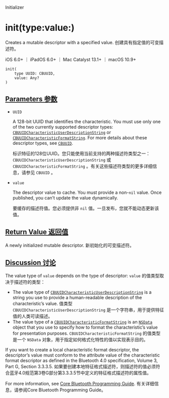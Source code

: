 Initializer

# init(type:value:) 

Creates a mutable descriptor with a specified value.
创建具有指定值的可变描述符。

iOS 6.0+ ｜ iPadOS 6.0+ ｜ Mac Catalyst 13.1+ ｜ macOS 10.9+ 

```
init(
    type UUID: CBUUID,
    value: Any?
)
```



## [Parameters  参数](https://developer.apple.com/documentation/corebluetooth/cbmutabledescriptor/init(type:value:)#parameters)

- `UUID`

  A 128-bit UUID that identifies the characteristic. You must use only one of the two currently supported descriptor types: [`CBUUIDCharacteristicUserDescriptionString`](https://developer.apple.com/documentation/corebluetooth/cbuuidcharacteristicuserdescriptionstring) or [`CBUUIDCharacteristicFormatString`](https://developer.apple.com/documentation/corebluetooth/cbuuidcharacteristicformatstring). For more details about these descriptor types, see [`CBUUID`](https://developer.apple.com/documentation/corebluetooth/cbuuid). 

  标识特征的128位UUID。您只能使用当前支持的两种描述符类型之一： `CBUUIDCharacteristicUserDescriptionString` 或 `CBUUIDCharacteristicFormatString` 。有关这些描述符类型的更多详细信息，请参见 `CBUUID` 。

- `value`

  The descriptor value to cache. You must provide a non-`nil` value. Once published, you can’t update the value dynamically. 

  要缓存的描述符值。您必须提供非 `nil` 值。一旦发布，您就不能动态更新该值。



## [Return Value 返回值](https://developer.apple.com/documentation/corebluetooth/cbmutabledescriptor/init(type:value:)#return-value)

A newly initialized mutable descriptor.
新初始化的可变描述符。



## [Discussion 讨论](https://developer.apple.com/documentation/corebluetooth/cbmutabledescriptor/init(type:value:)#Discussion)

The value type of `value` depends on the type of descriptor:
`value` 的值类型取决于描述符的类型：

- The value type of [`CBUUIDCharacteristicUserDescriptionString`](https://developer.apple.com/documentation/corebluetooth/cbuuidcharacteristicuserdescriptionstring) is a string you use to provide a human-readable description of the characteristic’s value.
  值类型 `CBUUIDCharacteristicUserDescriptionString` 是一个字符串，用于提供特征值的人类可读描述。
- The value type of a [`CBUUIDCharacteristicFormatString`](https://developer.apple.com/documentation/corebluetooth/cbuuidcharacteristicformatstring) is an [`NSData`](https://developer.apple.com/documentation/foundation/nsdata) object that you use to specify how to format the characteristic’s value for presentation purposes.
  `CBUUIDCharacteristicFormatString` 的值类型是一个 `NSData` 对象，用于指定如何格式化特性的值以实现表示目的。

If you want to create a local characteristic format descriptor, the descriptor’s value must conform to the attribute value of the characteristic format descriptor as defined in the Bluetooth 4.0 specification, Volume 3, Part G, Section 3.3.3.5.
如果要创建本地特征格式描述符，则描述符的值必须符合蓝牙4.0规范第3卷G部分第3.3.3.5节中定义的特征格式描述符的属性值。

For more information, see [Core Bluetooth Programming Guide](https://developer.apple.com/library/archive/documentation/NetworkingInternetWeb/Conceptual/CoreBluetooth_concepts/AboutCoreBluetooth/Introduction.html#//apple_ref/doc/uid/TP40013257).
有关详细信息，请参阅Core Bluetooth Programming Guide。

